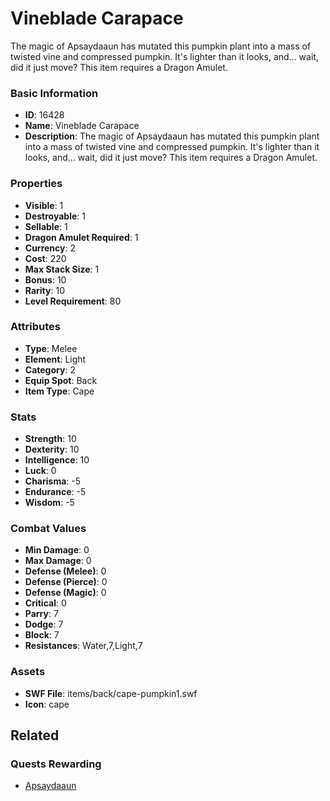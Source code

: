 # Vineblade Carapace

The magic of Apsaydaaun has mutated this pumpkin plant into a mass of twisted vine and compressed pumpkin. It's lighter than it looks, and... wait, did it just move? This item requires a Dragon Amulet.

### Basic Information

- **ID**: 16428
- **Name**: Vineblade Carapace
- **Description**: The magic of Apsaydaaun has mutated this pumpkin plant into a mass of twisted vine and compressed pumpkin. It&#039;s lighter than it looks, and... wait, did it just move? This item requires a Dragon Amulet.

### Properties

- **Visible**: 1
- **Destroyable**: 1
- **Sellable**: 1
- **Dragon Amulet Required**: 1
- **Currency**: 2
- **Cost**: 220
- **Max Stack Size**: 1
- **Bonus**: 10
- **Rarity**: 10
- **Level Requirement**: 80

### Attributes

- **Type**: Melee
- **Element**: Light
- **Category**: 2
- **Equip Spot**: Back
- **Item Type**: Cape

### Stats

- **Strength**: 10
- **Dexterity**: 10
- **Intelligence**: 10
- **Luck**: 0
- **Charisma**: -5
- **Endurance**: -5
- **Wisdom**: -5

### Combat Values

- **Min Damage**: 0
- **Max Damage**: 0
- **Defense (Melee)**: 0
- **Defense (Pierce)**: 0
- **Defense (Magic)**: 0
- **Critical**: 0
- **Parry**: 7
- **Dodge**: 7
- **Block**: 7
- **Resistances**: Water,7,Light,7

### Assets

- **SWF File**: items/back/cape-pumpkin1.swf
- **Icon**: cape

## Related

### Quests Rewarding

- [Apsaydaaun](../quests/1386-apsaydaaun.md)

